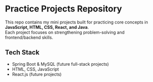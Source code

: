 
# Practice Projects Repository

This repo contains my mini projects built for practicing core concepts in **JavaScript, HTML, CSS, React, and Java**.  
Each project focuses on strengthening problem-solving and frontend/backend skills.  
 
## Tech Stack
- Spring Boot & MySQL (future full-stack projects)
- HTML, CSS, JavaScript  
- React.js (future projects)  
